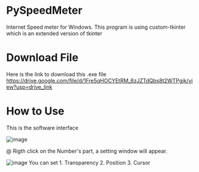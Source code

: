 # PySpeedMeter
Internet Speed meter for Windows.
This program is using custom-tkinter which is an extended version of tkinter


# Download File
Here is the link to download this .exe file
https://drive.google.com/file/d/1Fre5qHOCYEtRM_6zJZTdQbs8t2WTPgjk/view?usp=drive_link

# How to Use

This is the software interface

![image](https://github.com/sudip8116/PySpeedMeter/assets/127326011/1a8bf1cc-abb8-47a1-902d-c48bc77f3f64)

@ Rigth click on the Number's part,  a  setting window will appear.

![image](https://github.com/sudip8116/PySpeedMeter/assets/127326011/c55fb5e5-4a23-446e-800d-5cedc111c4a1)
 You can set 1. Transparency
             2. Position 
             3. Cursor

